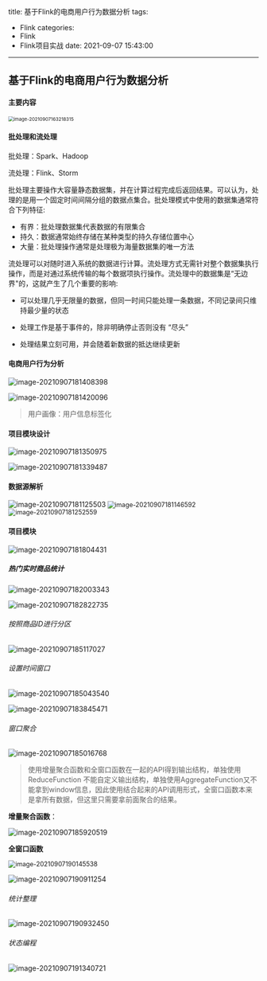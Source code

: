 title: 基于Flink的电商用户行为数据分析
tags:

  - Flink
categories:
  - Flink
  - Flink项目实战
date: 2021-09-07 15:43:00
---

## 基于Flink的电商用户行为数据分析



#### **主要内容**

<img src="基于Flink的电商用户行为数据分析/image-20210907163218315-16310035485911.png" alt="image-20210907163218315" style="zoom:67%;" />

#### **批处理和流处理**



批处理：Spark、Hadoop

流处理：Flink、Storm

批处理主要操作大容量静态数据集，并在计算过程完成后返回结果。可以认为，处理的是用一个固定时间间隔分组的数据点集合。批处理模式中使用的数据集通常符合下列特征:

* 有界：批处理数据集代表数据的有限集合
* 持久：数据通常始终存储在某种类型的持久存储位置中心
* 大量：批处理操作通常是处理极为海量数据集的唯一方法

流处理可以对随时进入系统的数据进行计算。流处理方式无需针对整个数据集执行操作，而是对通过系统传输的每个数据项执行操作。流处理中的数据集是“无边界"的，这就产生了几个重要的影响:

* 可以处理几乎无限量的数据，但同一时间只能处理一条数据，不同记录间只维持最少量的状态

* 处理工作是基于事件的，除非明确停止否则没有 “尽头”

* 处理结果立刻可用，并会随着新数据的抵达继续更新

  

#### 电商用户行为分析



![image-20210907181408398](基于Flink的电商用户行为数据分析/image-20210907181408398.png)



![image-20210907181420096](基于Flink的电商用户行为数据分析/image-20210907181420096.png)

> 用户画像：用户信息标签化



#### 项目模块设计

 

![image-20210907181350975](基于Flink的电商用户行为数据分析/image-20210907181350975.png)



![image-20210907181339487](基于Flink的电商用户行为数据分析/image-20210907181339487.png)



#### 数据源解析



<img src="基于Flink的电商用户行为数据分析/image-20210907181125503.png" alt="image-20210907181125503"  />





<img src="基于Flink的电商用户行为数据分析/image-20210907181146592.png" alt="image-20210907181146592" style="zoom:90%;" />

<img src="基于Flink的电商用户行为数据分析/image-20210907181252559.png" alt="image-20210907181252559" style="zoom:90%;" />



#### 项目模块



![image-20210907181804431](基于Flink的电商用户行为数据分析/image-20210907181804431.png)





#####  热门实时商品统计



![image-20210907182003343](基于Flink的电商用户行为数据分析/image-20210907182003343.png)



![image-20210907182822735](基于Flink的电商用户行为数据分析/image-20210907182822735.png)



###### 按照商品ID进行分区



![image-20210907185117027](基于Flink的电商用户行为数据分析/image-20210907185117027.png)



###### 设置时间窗口

![image-20210907185043540](基于Flink的电商用户行为数据分析/image-20210907185043540.png)

![image-20210907183845471](基于Flink的电商用户行为数据分析/image-20210907183845471.png)



###### 窗口聚合



![image-20210907185016768](基于Flink的电商用户行为数据分析/image-20210907185016768.png)

> 使用增量聚合函数和全窗口函数在一起的API得到输出结构，单独使用ReduceFunction 不能自定义输出结构，单独使用AggregateFunction又不能拿到window信息，因此使用结合起来的API调用形式，全窗口函数本来是拿所有数据，但这里只需要拿前面聚合的结果。

**增量聚合函数**：

![image-20210907185920519](基于Flink的电商用户行为数据分析/image-20210907185920519.png)

**全窗口函数**

<img src="基于Flink的电商用户行为数据分析/image-20210907190145538.png" alt="image-20210907190145538" style="zoom:90%;" />

![image-20210907190911254](基于Flink的电商用户行为数据分析/image-20210907190911254.png)



###### 统计整理



![image-20210907190932450](基于Flink的电商用户行为数据分析/image-20210907190932450.png)

###### 状态编程



![image-20210907191340721](基于Flink的电商用户行为数据分析/image-20210907191340721.png)



